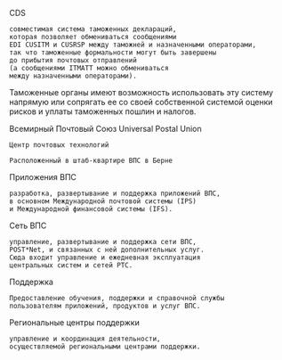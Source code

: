 CDS
   
    совместимая система таможенных деклараций, 
    которая позволяет обмениваться сообщениями 
    EDI CUSITM и CUSRSP между таможней и назначенными операторами, 
    так что таможенные формальности могут быть завершены 
    до прибытия почтовых отправлений 
    (а сообщениями ITMATT можно обмениваться 
    между назначенными операторами).

Таможенные органы имеют возможность использовать 
эту систему напрямую или сопрягать ее со своей 
собственной системой оценки рисков 
и уплаты таможенных пошлин и налогов.



Всемирный Почтовый Союз Universal Postal Union

    Центр почтовых технологий

    Расположенный в штаб-квартире ВПС в Берне


Приложения ВПС

    разработка, развертывание и поддержка приложений ВПС, 
    в основном Международной почтовой системы (IPS) 
    и Международной финансовой системы (IFS).

Сеть ВПС 

    управление, развертывание и поддержка сети ВПС, 
    POST*Net, и связанных с ней дополнительных услуг. 
    Сюда входит управление и ежедневная эксплуатация 
    центральных систем и сетей PTC.

Поддержка 

    Предоставление обучения, поддержки и справочной службы 
    пользователям приложений, продуктов и услуг ВПС.

Региональные центры поддержки

    управление и координация деятельности, 
    осуществляемой региональными центрами поддержки.


